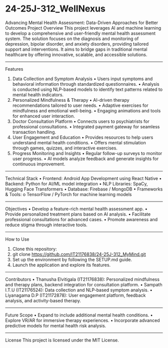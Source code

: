 # 24-25J-312_WellNexus

Advancing Mental Health Assessment: Data-Driven Approaches for Better Outcomes
Project Overview
This project leverages AI and machine learning to develop a comprehensive and user-friendly mental health assessment system. The solution focuses on the diagnosis and monitoring of depression, bipolar disorder, and anxiety disorders, providing tailored support and interventions. It aims to bridge gaps in traditional mental healthcare by offering innovative, scalable, and accessible solutions.
________________________________________
Features
1. Data Collection and Symptom Analysis
  •	Users input symptoms and behavioral information through standardized questionnaires.
  •	Analysis is conducted using NLP-based models to identify text patterns related to mental health indicators.
2. Personalized Mindfulness & Therapy
  •	AI-driven therapy recommendations tailored to user needs.
  •	Adaptive exercises for mindfulness and emotional well-being.
  •	Engaging animations and tools for enhanced user interaction.
3. Doctor Consultation Platform
  •	Connects users to psychiatrists for professional consultations.
  •	Integrated payment gateway for seamless transaction handling.
4. User Engagement and Education
  •	Provides resources to help users understand mental health conditions.
  •	Offers mental stimulation through games, quizzes, and interactive exercises.
5. Progress Monitoring and Insights
  •	Regular follow-up surveys to monitor user progress.
  •	AI models analyze feedback and generate insights for continuous improvement.
________________________________________
Technical Stack
  •	Frontend: Android App Development using React Native
  •	Backend: Python for AI/ML model integration
  •	NLP Libraries: SpaCy, Hugging Face Transformers
  •	Database: Firebase / MongoDB
  •	Frameworks & Tools: 
  o	TensorFlow / PyTorch for machine learning models
________________________________________
Objectives
  •	Develop a feature-rich mental health assessment app.
  •	Provide personalized treatment plans based on AI analysis.
  •	Facilitate professional consultations for advanced cases.
  •	Promote awareness and reduce stigma through interactive tools.
________________________________________
How to Use
  1.	Clone this repository: 
  2.	git clone https://github.com/IT21176838/24-25J-312_MyMind.git
  3.	Set up the environment by following the SETUP.md guide.
  4.	Launch the application and explore its features.
________________________________________
Contributors
  •	Thanusha Elvitigala (IT21176838): Personalized mindfulness and therapy plans, backend integration for consultation platform.
  •	Sampath I.T.U (IT21176524): Data collection and NLP-based symptom analysis.
  •	Liyanagama D.P (IT21172878): User engagement platform, feedback analysis, and activity-based therapy.
________________________________________
Future Scope
  •	Expand to include additional mental health conditions.
  •	Explore VR/AR for immersive therapy experiences.
  •	Incorporate advanced predictive models for mental health risk analysis.
________________________________________
License
This project is licensed under the MIT License.
